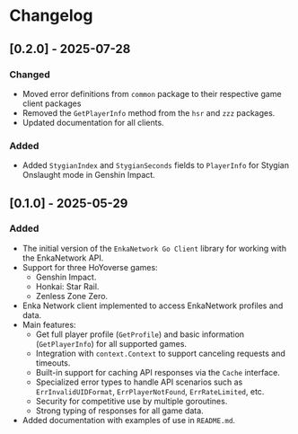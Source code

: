 # Changelog

## [0.2.0] - 2025-07-28
### Changed
- Moved error definitions from `common` package to their respective game client packages
- Removed the `GetPlayerInfo` method from the `hsr` and `zzz` packages.
- Updated documentation for all clients.

### Added
- Added `StygianIndex` and `StygianSeconds` fields to `PlayerInfo` for Stygian Onslaught mode in Genshin Impact.

## [0.1.0] - 2025-05-29
### Added
- The initial version of the `EnkaNetwork Go Client` library for working with the EnkaNetwork API.
- Support for three HoYoverse games:
  - Genshin Impact.
  - Honkai: Star Rail.
  - Zenless Zone Zero.
- Enka Network client implemented to access EnkaNetwork profiles and data.
- Main features:
  - Get full player profile (`GetProfile`) and basic information (`GetPlayerInfo`) for all supported games.
  - Integration with `context.Context` to support canceling requests and timeouts.
  - Built-in support for caching API responses via the `Cache` interface.
  - Specialized error types to handle API scenarios such as `ErrInvalidUIDFormat`, `ErrPlayerNotFound`, `ErrRateLimited`, etc.
  - Security for competitive use by multiple goroutines.
  - Strong typing of responses for all game data.
- Added documentation with examples of use in `README.md`.